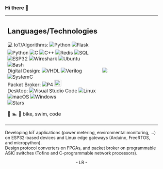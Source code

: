 ### Hi there 👋

<!--
**inmerso/inmerso** is a ✨ _special_ ✨ repository because its `README.md` (this file) appears on your GitHub profile.

Here are some ideas to get you started:

- 🔭 I’m currently working on ...
- 🌱 I’m currently learning ...
- 👯 I’m looking to collaborate on ...
- 🤔 I’m looking for help with ...
- 💬 Ask me about ...
- 📫 How to reach me: ...
- 😄 Pronouns: ...
- ⚡ Fun fact: ...
-->

<table border=0>
<tr>
<td style="width:50%; vertical-align:top">
<h2>Languages/Technologies</h2>

💻
IoT/Algorithms:
![Python](https://img.shields.io/badge/-Python-000?&logo=Python)
![Flask](https://img.shields.io/badge/Flask-000?logo=flask&logoColor=fff)
![Python](https://img.shields.io/badge/-scapy-000?&logo=Python)
![C](https://img.shields.io/badge/-C-000?&logo=C)
![C++](https://img.shields.io/badge/-C++-000?&logo=c%2b%2b)
![Redis](https://img.shields.io/badge/Redis-%23DD0031.svg?logo=redis&logoColor=white)
![SQL](https://img.shields.io/badge/-SQL-100?&logo=MySQL&logoColor=ff0000)
![ESP32](https://img.shields.io/badge/-esp32-000)
![Wireshark](https://img.shields.io/badge/-wireshark-155)
![Ubuntu](https://img.shields.io/badge/Ubuntu-E95420?logo=ubuntu&logoColor=white)
![Bash](https://img.shields.io/badge/Bash-4EAA25?logo=gnubash&logoColor=fff)
<br>Digital Design:
![VHDL](https://img.shields.io/badge/-VHDL-900)
![Verilog](https://img.shields.io/badge/-Verilog-090)
![SystemC](https://img.shields.io/badge/-SystemC-009)
<br>Packet Broker:
![P4](https://img.shields.io/badge/-P4-393)
<img src="https://p4.org/wp-content/uploads/2021/05/Group-81.png" alt="P4" width="22"/>
<br>Desktop:
![Visual Studio Code](https://custom-icon-badges.demolab.com/badge/Visual%20Studio%20Code-0078d7.svg?logo=vsc&logoColor=white)
![Linux](https://img.shields.io/badge/Linux-FCC624?logo=linux&logoColor=black)
![macOS](https://img.shields.io/badge/macOS-000000?logo=apple&logoColor=F0F0F0)
![Windows](https://custom-icon-badges.demolab.com/badge/Windows-0078D6?logo=windows11&logoColor=white)
<br>
![Stars](https://img.shields.io/github/stars/inmerso)

🚴 🏊 💾 bike, swim, code
</td>

<td>
<a href="https://github.com/inmerso">
  <img align="center" src="https://github-readme-stats.vercel.app/api/top-langs/?username=inmerso" />
</a>
</td>

</tr>
</table>

Developing IoT applications (power metering, environmental monitoring, ...) on
ESP32-based devices and Linux edge gateways (Arduino, FreeRTOS, and
micropython). <br>
Design protocol converters on FPGAs, and packet broker on programmable ASIC
switches (Tofino and C-programmable network processors).

<p align='center'>
- LR - 
